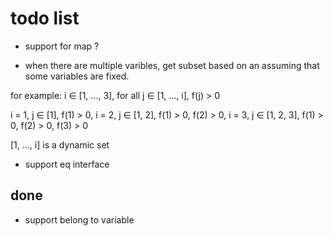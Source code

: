# todo list

- support for map ?

- when there are multiple varibles, get subset based on an assuming that some variables are fixed.

for example: i ∈ [1, ..., 3], for all j ∈ [1, ..., i], f(j) > 0

i = 1, j ∈ [1], f(1) > 0,
i = 2, j ∈ [1, 2], f(1) > 0, f(2) > 0,
i = 3, j ∈ [1, 2, 3], f(1) > 0, f(2) > 0, f(3) > 0

[1, ..., i] is a dynamic set

- support eq interface

## done

- support belong to variable
